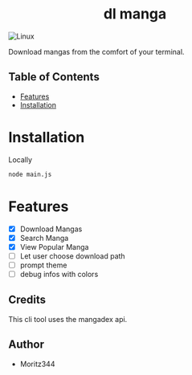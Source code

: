 <h1 align="center">dl manga</h1>

![Linux](https://img.shields.io/badge/Linux-FCC624?style=for-the-badge&logo=linux&logoColor=black)

Download mangas from the comfort of your terminal.

## Table of Contents

- [Features](#features)
- [Installation](#installation)

# Installation
Locally
```bash
node main.js
```

# Features
- [x] Download Mangas
- [x] Search Manga
- [x] View Popular Manga  
- [ ] Let user choose download path
- [ ] prompt theme
- [ ] debug infos with colors
## Credits
This cli tool uses the mangadex api.

## Author
- Moritz344
